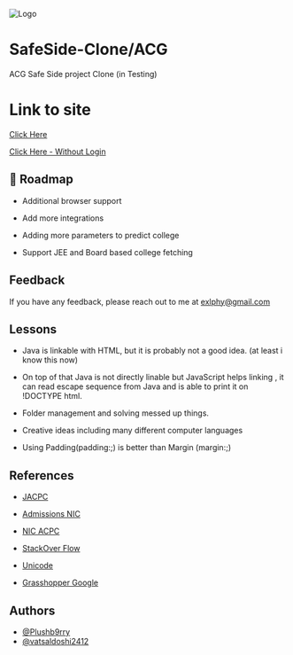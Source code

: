 ![Logo](https://cdn.discordapp.com/attachments/794818958686552145/903132306078859274/1635393906112.png)

# SafeSide-Clone/ACG
ACG Safe Side project Clone (in Testing)


# Link to site 

[Click Here](https://plushb9rry.github.io/SafeSide-Clone/index.html)


[Click Here - Without Login](https://plushb9rry.github.io/SafeSide-Clone/Secondpage/SecPage.html?text1=1234567890&psw=222222222222222222&remember=on&submit=Submit)


## 🚀 Roadmap

- Additional browser support

- Add more integrations

- Adding more parameters to predict college

- Support JEE and Board based college fetching 

  
## Feedback

If you have any feedback, please reach out to me at exlphy@gmail.com


## Lessons

- Java is linkable with HTML, but it is probably not a good idea. (at least i know this now)

- On top of that Java is not directly linable but JavaScript helps linking , it can read escape sequence from Java and is able to print it on !DOCTYPE html.

- Folder management and solving messed up things.

- Creative ideas including many different computer languages
- Using Padding(padding:;) is better than Margin (margin:;)


## References

- [JACPC](http://www.jacpcldce.ac.in/)

- [Admissions NIC](https://admissions.nic.in/guj/gujccounselling/root/Home.aspx?enc=Nm7QwHILXclJQSv2YVS+7uWbrCuNNuLvhl5/zbjO15eVFzVu8uHlIFDbOirm7N1Z)

- [NIC ACPC](https://gujacpc.nic.in/RegSys/Page/Page?PageId=1&LangId=P#)

- [StackOver Flow](https://stackoverflow.com/)

- [Unicode](http://ftp.unicode.org/Public/UNIDATA/UnicodeData.txt)

- [Grasshopper Google](https://grasshopper.app/)


## Authors

- [@Plushb9rry](https://github.com/Plushb9rry)
- [@vatsaldoshi2412](https://github.com/vatsaldoshi2412)







